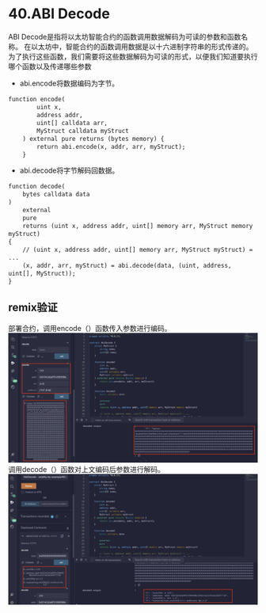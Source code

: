 # 40.ABI Decode
ABI Decode是指将以太坊智能合约的函数调用数据解码为可读的参数和函数名称。
在以太坊中，智能合约的函数调用数据是以十六进制字符串的形式传递的。
为了执行这些函数，我们需要将这些数据解码为可读的形式，以便我们知道要执行哪个函数以及传递哪些参数

* abi.encode将数据编码为字节。
```solidity
function encode(
        uint x,
        address addr,
        uint[] calldata arr,
        MyStruct calldata myStruct
    ) external pure returns (bytes memory) {
        return abi.encode(x, addr, arr, myStruct);
    }
```
* abi.decode将字节解码回数据。
```solidity
function decode(
    bytes calldata data
)
    external
    pure
    returns (uint x, address addr, uint[] memory arr, MyStruct memory myStruct)
{
    // (uint x, address addr, uint[] memory arr, MyStruct myStruct) = ...
    (x, addr, arr, myStruct) = abi.decode(data, (uint, address, uint[], MyStruct));
}
```
## remix验证
部署合约，调用encode（）函数传入参数进行编码。
![40-1.png](./img/40-1.png)
调用decode（）函数对上文编码后参数进行解码。
![40-2.png](./img/40-2.png)
